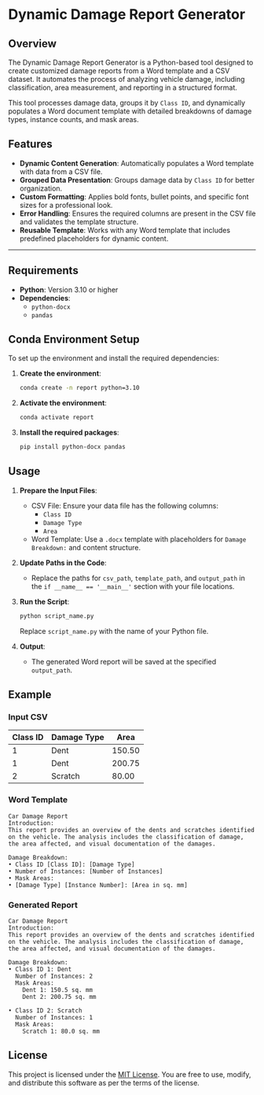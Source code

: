 # Dynamic Damage Report Generator

## Overview

The Dynamic Damage Report Generator is a Python-based tool designed to create customized damage reports from a Word template and a CSV dataset. It automates the process of analyzing vehicle damage, including classification, area measurement, and reporting in a structured format.

This tool processes damage data, groups it by `Class ID`, and dynamically populates a Word document template with detailed breakdowns of damage types, instance counts, and mask areas.

## Features

- **Dynamic Content Generation**: Automatically populates a Word template with data from a CSV file.
- **Grouped Data Presentation**: Groups damage data by `Class ID` for better organization.
- **Custom Formatting**: Applies bold fonts, bullet points, and specific font sizes for a professional look.
- **Error Handling**: Ensures the required columns are present in the CSV file and validates the template structure.
- **Reusable Template**: Works with any Word template that includes predefined placeholders for dynamic content.

---

## Requirements

- **Python**: Version 3.10 or higher
- **Dependencies**: 
  - `python-docx`
  - `pandas`



## Conda Environment Setup

To set up the environment and install the required dependencies:

1. **Create the environment**:
    ```bash
    conda create -n report python=3.10
    ```
2. **Activate the environment**:
    ```bash
    conda activate report
    ```
3. **Install the required packages**:
    ```bash
    pip install python-docx pandas
    ```

## Usage

1. **Prepare the Input Files**:
   - CSV File: Ensure your data file has the following columns:
     - `Class ID`
     - `Damage Type`
     - `Area`
   - Word Template: Use a `.docx` template with placeholders for `Damage Breakdown:` and content structure.

2. **Update Paths in the Code**:
   - Replace the paths for `csv_path`, `template_path`, and `output_path` in the `if __name__ == '__main__'` section with your file locations.

3. **Run the Script**:
    ```bash
    python script_name.py
    ```
   Replace `script_name.py` with the name of your Python file.

4. **Output**:
   - The generated Word report will be saved at the specified `output_path`.


## Example

### Input CSV
| Class ID | Damage Type | Area      |
|----------|-------------|-----------|
| 1        | Dent        | 150.50    |
| 1        | Dent        | 200.75    |
| 2        | Scratch     | 80.00     |

### Word Template
```
Car Damage Report
Introduction:
This report provides an overview of the dents and scratches identified on the vehicle. The analysis includes the classification of damage, the area affected, and visual documentation of the damages.

Damage Breakdown:
• Class ID [Class ID]: [Damage Type]
• Number of Instances: [Number of Instances]
• Mask Areas:
• [Damage Type] [Instance Number]: [Area in sq. mm]
```

### Generated Report
```
Car Damage Report
Introduction:
This report provides an overview of the dents and scratches identified on the vehicle. The analysis includes the classification of damage, the area affected, and visual documentation of the damages.

Damage Breakdown:
• Class ID 1: Dent
  Number of Instances: 2
  Mask Areas:
    Dent 1: 150.5 sq. mm
    Dent 2: 200.75 sq. mm

• Class ID 2: Scratch
  Number of Instances: 1
  Mask Areas:
    Scratch 1: 80.0 sq. mm
```
## License

This project is licensed under the [MIT License](LICENSE). You are free to use, modify, and distribute this software as per the terms of the license.
